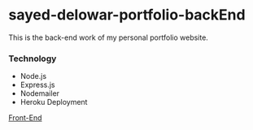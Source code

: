 # sayed-delowar-portfolio-backEnd
This is the back-end work of my personal portfolio website.

### Technology 
* Node.js
* Express.js
* Nodemailer
* Heroku Deployment

[Front-End](https://github.com/S-Delowar/sayed-delowar-portfolio)
